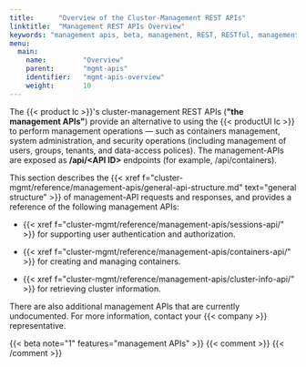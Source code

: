```yaml
---
title:      "Overview of the Cluster-Management REST APIs"
linktitle:  "Management REST APIs Overview"
keywords: "management apis, beta, management, REST, RESTful, management-api structure, api structure, api endpoints, /api, /api/containers, security, user management, users, user groups, containers, containers mangement, sessions, session management, authentication, authorization, data-access policies, tenants, system administration, administration, cluster management, cluster information, http, python, sessions management api, containers management api, cluster-information management api"
menu:
  main:
    name:         "Overview"
    parent:       "mgmt-apis"
    identifier:   "mgmt-apis-overview"
    weight:       10
---
```


The {{< product lc >}}'s cluster-management REST APIs (**"the management APIs"**) provide an alternative to using the {{< productUI lc >}} to perform management operations &mdash; such as containers management, system administration, and security operations (including management of users, groups, tenants, and data-access polices).
The management-APIs are exposed as **/api/&lt;API ID&gt;** endpoints (for example, /api/containers).

This section describes the {{< xref f="cluster-mgmt/reference/management-apis/general-api-structure.md" text="general structure" >}} of management-API requests and responses, and provides a reference of the following management APIs:

- {{< xref f="cluster-mgmt/reference/management-apis/sessions-api/" >}} for supporting user authentication and authorization.

- {{< xref f="cluster-mgmt/reference/management-apis/containers-api/" >}} for creating and managing containers.

- {{< xref f="cluster-mgmt/reference/management-apis/cluster-info-api/" >}} for retrieving cluster information.

There are also additional management APIs that are currently undocumented.
For more information, contact your {{< company >}} representative.

{{< beta note="1" features="management APIs" >}}
{{< comment >}}<!-- [BETA-MANAGEMENT-APIS] (sharonl) (25.3.18) Because QA
  didn't fully test the management APIs, it was decided by Adi (in consultation
  with Orit, Ori, Oded, and Meir) to keep the Management APIs documentation but
  add a beta disclaimer. I used the custom betaFeatures front-matter
  configuration on the Management APIs main _index.md page and the beta
  shortcode on the overview page (above) to mark this section as beta, and I
  also added beta notations for references to the management APIs from other
  doc sections, marked internally as [BETA-MANAGEMENT-APIS]. -->
{{< /comment >}}


